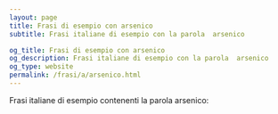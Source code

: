 ```yaml
---
layout: page
title: Frasi di esempio con arsenico 
subtitle: Frasi italiane di esempio con la parola  arsenico

og_title: Frasi di esempio con arsenico 
og_description: Frasi italiane di esempio con la parola  arsenico
og_type: website
permalink: /frasi/a/arsenico.html
---
```


Frasi italiane di esempio contenenti la parola arsenico:


